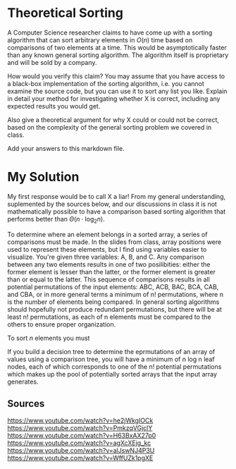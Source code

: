 # Theoretical Sorting

A Computer Science researcher claims to have come up with a sorting algorithm
that can sort arbitrary elements in $O(n)$ time based on comparisons of two
elements at a time. This would be asymptotically faster than any known general
sorting algorithm. The algorithm itself is proprietary and will be sold by a
company.

How would you verify this claim? You may assume that you have access to a
black-box implementation of the sorting algorithm, i.e. you cannot examine the
source code, but you can use it to sort any list you like. Explain in detail
your method for investigating whether X is correct, including any expected
results you would get.

Also give a theoretical argument for why X could or could not be correct, based
on the complexity of the general sorting problem we covered in class.

Add your answers to this markdown file.

# My Solution

My first response would be to call X a liar! From my general understanding,
suplemented by the sources below, and our discussions in class it is not
mathematically possible to have a comparison based sorting algorithm that
performs better than $\Theta(n \cdot \log_{2} n)$.  

To determine where an element belongs in a sorted array, a series of
comparisons must be made. In the slides from class, array positions were
used to represent these elements, but I find using variables easier to
visualize. You're given three variables: A, B, and C. Any comparison
between any two elements results in one of two posilibities: either the
former element is lesser than the latter, or the former element is greater
than or equal to the latter. This sequence of comparisons results in all
potential permutations of the input elements: ABC, ACB, BAC, BCA, CAB, and
CBA, or in more general terms a minimum of n! permutations, where n is the
number of elements being compared. In general sorting algorithms should
hopefully not produce redundant permutations, but there will be at least
n! permutations, as each of n elements must be compared to the others to
ensure proper organization.



To sort $n$ elements you
must

If you build a decision tree to determine the eprmutations of an array of values using a comparison tree, you will have a minimum of n log n leaf nodes, each of which corresponds to one of the n! potential permutations which makes up the pool of potentially sorted arrays that the input array generates.

## Sources

https://www.youtube.com/watch?v=he2jWkgIOCk  
https://www.youtube.com/watch?v=PmkzqVGjclY  
https://www.youtube.com/watch?v=H63BxAX27p0  
https://www.youtube.com/watch?v=agXcXEjg_kc  
https://www.youtube.com/watch?v=alJswNJ4P3U  
https://www.youtube.com/watch?v=WffUZk1pgXE  

